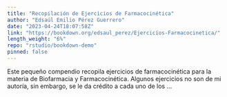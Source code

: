 ```yaml
---
title: "Recopilación de Ejercicios de Farmacocinética"
author: "Edsaúl Emilio Pérez Guerrero"
date: "2023-04-24T18:07:58Z"
link: "https://bookdown.org/edsaul_perez/Ejercicios-Farmacocinetica/"
length_weight: "6%"
repo: "rstudio/bookdown-demo"
pinned: false
---
```


Este pequeño compendio recopila ejercicios de farmacocinética para la materia de Biofarmacia y Farmacocinética. Algunos ejercicios no son de mi autoría, sin embargo, se le da crédito a cada uno de los ...
